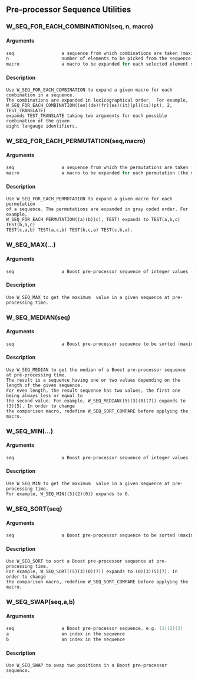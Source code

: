 ## Pre-processor Sequence Utilities
    
### W_SEQ_FOR_EACH_COMBINATION(seq, n, macro)
#### Arguments
```C
seq                  a sequence from which combinations are taken (maximum length is eight elements)
n                    number of elements to be picked from the sequence
macro                a macro to be expanded for each selected element set (the macro should take n arguments)
```
#### Description
    Use W_SEQ_FOR_EACH_COMBINATION to expand a given macro for each combination in a sequence.
    The combinations are expanded in lexicographical order.  For example,
    W_SEQ_FOR_EACH_COMBINATION((en)(de)(fr)(es)(it)(pl)(cs)(pt), 2, TEST_TRANSLATE)
    expands TEST_TRANSLATE taking two arguments for each possible combination of the given
    eight langauge identifiers.
    
### W_SEQ_FOR_EACH_PERMUTATION(seq,macro)
#### Arguments
```C
seq                  a sequence from which the permutations are taken (maximum length is six elements)
macro                a macro to be expanded for each permutation (the macro should take the same number of arguments than in the sequenece)
```
#### Description
    Use W_SEQ_FOR_EACH_PERMUTATION to expand a given macro for each permutation
    of a sequence. The permutations are expanded in gray coded order. For example,
    W_SEQ_FOR_EACH_PERMUTATION((a)(b)(c), TEST) expands to TEST(a,b,c) TEST(b,a,c)
    TEST(c,a,b) TEST(a,c,b) TEST(b,c,a) TEST(c,b,a).
    
### W_SEQ_MAX(...)
#### Arguments
```C
seq                  a Boost pre-processor sequence of integer values (up to six values) between 0...255
```
#### Description
    Use W_SEQ_MAX to get the maximum  value in a given sequence at pre-processing time.
    
### W_SEQ_MEDIAN(seq)
#### Arguments
```C
seq                  a Boost pre-processor sequence to be sorted (maximum sequence length is six).
```
#### Description
    Use W_SEQ_MEDIAN to get the median of a Boost pre-processor sequence at pre-processing time.
    The result is a sequence having one or two values depending on the length of the given sequence.
    For even length, the result sequence has two values, the first one being always less or equal to
    the second value. For example, W_SEQ_MEDIAN((5)(3)(0)(7)) expands to (3)(5). In order to change
    the comparison macro, redefine W_SEQ_SORT_COMPARE before applying the macro.
    
### W_SEQ_MIN(...)
#### Arguments
```C
seq                  a Boost pre-processor sequence of integer values (up to six values) between 0...255
```
#### Description
    Use W_SEQ_MIN to get the maximum  value in a given sequence at pre-processing time.
    For example, W_SEQ_MIN((5)(2)(0)) expands to 0.
    
### W_SEQ_SORT(seq)
#### Arguments
```C
seq                  a Boost pre-processor sequence to be sorted (maximum sequence length is six).
```
#### Description
    Use W_SEQ_SORT to sort a Boost pre-processor sequence at pre-processing time.
    For example, W_SEQ_SORT((5)(3)(0)(7)) expands to (0)(3)(5)(7). In order to change
    the comparison macro, redefine W_SEQ_SORT_COMPARE before applying the macro.
    
### W_SEQ_SWAP(seq,a,b)
#### Arguments
```C
seq                  a Boost pre-processor sequence, e.g. (1)(2)(3)
a                    an index in the sequence
b                    an index in the sequence
```
#### Description
    Use W_SEQ_SWAP to swap two positions in a Boost pre-processor sequence.
